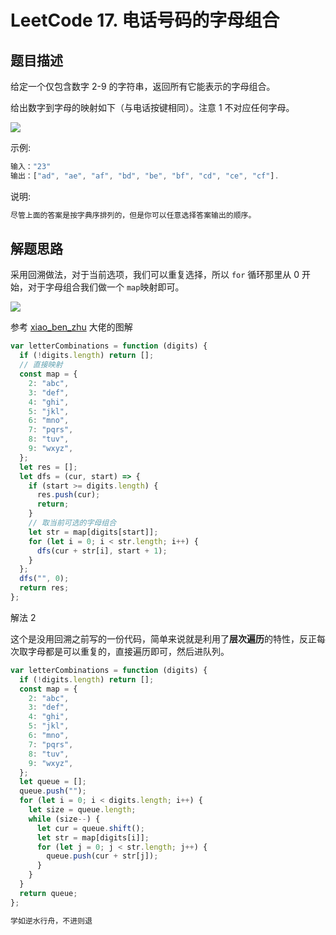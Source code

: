 # LeetCode 17. 电话号码的字母组合

## 题目描述

给定一个仅包含数字 2-9 的字符串，返回所有它能表示的字母组合。

给出数字到字母的映射如下（与电话按键相同）。注意 1 不对应任何字母。

![](https://img-blog.csdnimg.cn/20200924151801985.png?x-oss-process=image/watermark,type_ZmFuZ3poZW5naGVpdGk,shadow_10,text_aHR0cHM6Ly9ibG9nLmNzZG4ubmV0L3dlaXhpbl80MjQyOTcxOA==,size_16,color_FFFFFF,t_70#pic_center)

示例:

```javascript
输入："23"
输出：["ad", "ae", "af", "bd", "be", "bf", "cd", "ce", "cf"].
```

说明:

```javascript
尽管上面的答案是按字典序排列的，但是你可以任意选择答案输出的顺序。
```

## 解题思路

采用回溯做法，对于当前选项，我们可以重复选择，所以 `for` 循环那里从 0 开始，对于字母组合我们做一个 `map`映射即可。

![](https://img-blog.csdnimg.cn/2020092415195179.png?x-oss-process=image/watermark,type_ZmFuZ3poZW5naGVpdGk,shadow_10,text_aHR0cHM6Ly9ibG9nLmNzZG4ubmV0L3dlaXhpbl80MjQyOTcxOA==,size_16,color_FFFFFF,t_70#pic_center)

参考 <a href="https://leetcode-cn.com/problems/letter-combinations-of-a-phone-number/solution/shou-hua-tu-jie-liang-chong-jie-fa-dfshui-su-bfsya/">xiao_ben_zhu</a> 大佬的图解

```javascript
var letterCombinations = function (digits) {
  if (!digits.length) return [];
  // 直接映射
  const map = {
    2: "abc",
    3: "def",
    4: "ghi",
    5: "jkl",
    6: "mno",
    7: "pqrs",
    8: "tuv",
    9: "wxyz",
  };
  let res = [];
  let dfs = (cur, start) => {
    if (start >= digits.length) {
      res.push(cur);
      return;
    }
    // 取当前可选的字母组合
    let str = map[digits[start]];
    for (let i = 0; i < str.length; i++) {
      dfs(cur + str[i], start + 1);
    }
  };
  dfs("", 0);
  return res;
};
```

解法 2

这个是没用回溯之前写的一份代码，简单来说就是利用了**层次遍历**的特性，反正每次取字母都是可以重复的，直接遍历即可，然后进队列。

```javascript
var letterCombinations = function (digits) {
  if (!digits.length) return [];
  const map = {
    2: "abc",
    3: "def",
    4: "ghi",
    5: "jkl",
    6: "mno",
    7: "pqrs",
    8: "tuv",
    9: "wxyz",
  };
  let queue = [];
  queue.push("");
  for (let i = 0; i < digits.length; i++) {
    let size = queue.length;
    while (size--) {
      let cur = queue.shift();
      let str = map[digits[i]];
      for (let j = 0; j < str.length; j++) {
        queue.push(cur + str[j]);
      }
    }
  }
  return queue;
};
```

```javascript
学如逆水行舟，不进则退
```
